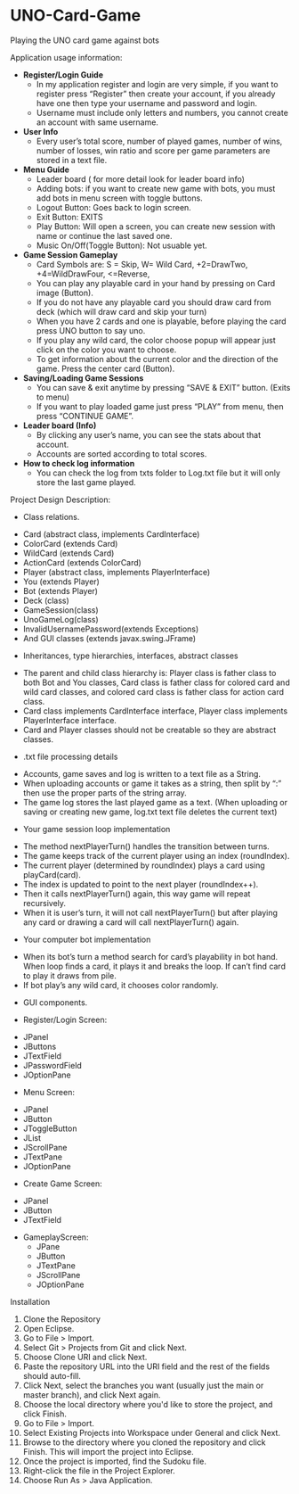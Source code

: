 # UNO-Card-Game
Playing the UNO card game against bots


Application usage information:
+ **Register/Login Guide**
  - In my application register and login are very simple, if you want to register press “Register” then create your account, if you already have one then type your username and password and login.
  - Username must include only letters and numbers, you cannot create an account with same username.
+ **User Info**
  - Every user’s total score, number of played games, number of wins, number of losses, win ratio and score per game parameters are stored in a text file.
+ **Menu Guide**
  - Leader board ( for more detail look for leader board info)
  - Adding bots: if you want to create new game with bots, you must add bots in menu screen with toggle buttons.
  - Logout Button: Goes back to login screen.
  - Exit Button: EXITS
  - Play Button: Will open a screen, you can create new session with name or continue the last saved one.
  - Music On/Off(Toggle Button): Not usuable yet.
+ **Game Session Gameplay**
  - Card Symbols are: S = Skip, W= Wild Card, +2=DrawTwo, +4=WildDrawFour, <=Reverse,
  - You can play any playable card in your hand by pressing on Card image (Button).
  - If you do not have any playable card you should draw card from deck (which will draw card and skip your turn)
  - When you have 2 cards and one is playable, before playing the card press UNO button to say uno.
  - If you play any wild card, the color choose popup will appear just click on the color you want to choose.
  - To get information about the current color and the direction of the game. Press the center card (Button).
+ **Saving/Loading Game Sessions**
  - You can save & exit anytime by pressing “SAVE & EXIT” button. (Exits to menu)
  - If you want to play loaded game just press “PLAY” from menu, then press “CONTINUE GAME”.
+ **Leader board (Info)**
  - By clicking any user’s name, you can see the stats about that account.
  - Accounts are sorted according to total scores.
+ **How to check log information**
  - You can check the log from txts folder to Log.txt file but it will only store the last game played.

Project Design Description:
+ Class relations.
 - Card (abstract class, implements CardInterface)
 - ColorCard (extends Card)
 - WildCard (extends Card)
 - ActionCard (extends ColorCard)
 - Player (abstract class, implements PlayerInterface)
 - You (extends Player)
 - Bot (extends Player)
 - Deck (class)
 - GameSession(class)
 - UnoGameLog(class)
 - InvalidUsernamePassword(extends Exceptions)
 - And GUI classes (extends javax.swing.JFrame)
 
+ Inheritances, type hierarchies, interfaces, abstract classes
 - The parent and child class hierarchy is: Player class is father class to both Bot and You classes, Card class is father class for colored card and wild card classes, and colored card class is father class for action card class.
 - Card class implements CardInterface interface, Player class implements PlayerInterface interface.
 - Card and Player classes should not be creatable so they are abstract classes.
 
+ .txt file processing details
 - Accounts, game saves and log is written to a text file as a String.
 - When uploading accounts or game it takes as a string, then split by “:” then use the proper parts of the string array.
 - The game log stores the last played game as a text. (When uploading or saving or creating new game, log.txt text file deletes the current text)
 
+ Your game session loop implementation
 - The method nextPlayerTurn() handles the transition between turns.
 - The game keeps track of the current player using an index (roundIndex).
 - The current player (determined by roundIndex) plays a card using playCard(card).
 - The index is updated to point to the next player (roundIndex++).
 - Then it calls nextPlayerTurn() again, this way game will repeat recursively.
 - When it is user’s turn, it will not call nextPlayerTurn() but after playing any card or drawing a card will call nextPlayerTurn() again.
 
+ Your computer bot implementation
 - When its bot’s turn a method search for card’s playability in bot hand. When loop finds a card, it plays it and breaks the loop. If can’t find card to play it draws from pile.
 - If bot play’s any wild card, it chooses color randomly.

+ GUI components.
 - Register/Login Screen:
  * JPanel
  * JButtons
  * JTextField
  * JPasswordField
  * JOptionPane
 - Menu Screen:
  * JPanel
  * JButton
  * JToggleButton
  * JList
  * JScrollPane
  * JTextPane
  * JOptionPane
 - Create Game Screen:
  * JPanel
  * JButton
  * JTextField
 - GameplayScreen:
   * JPane
   * JButton
   * JTextPane
   * JScrollPane
   * JOptionPane

Installation
1. Clone the Repository
2. Open Eclipse.
3. Go to File > Import.
4. Select Git > Projects from Git and click Next.
5. Choose Clone URI and click Next.
6. Paste the repository URL into the URI field and the rest of the fields should auto-fill.
7. Click Next, select the branches you want (usually just the main or master branch), and click Next again.
8. Choose the local directory where you'd like to store the project, and click Finish.
9. Go to File > Import.
10. Select Existing Projects into Workspace under General and click Next.
11. Browse to the directory where you cloned the repository and click Finish. This will import the project into Eclipse.
12. Once the project is imported, find the Sudoku file.
13. Right-click the file in the Project Explorer.
14. Choose Run As > Java Application.
